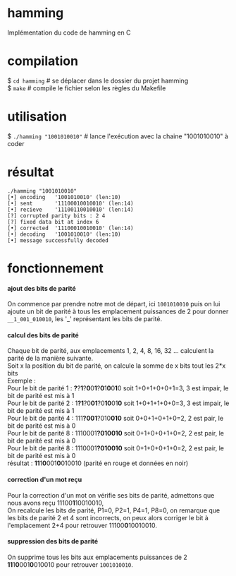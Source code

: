 hamming
=======
Implémentation du code de hamming en C

compilation
=======
$ `cd hamming` # se déplacer dans le dossier du projet hamming <br />
$ `make` # compile le fichier selon les règles du Makefile

utilisation
=======
$ `./hamming "1001010010"` # lance l'exécution avec la chaine "1001010010" à coder

résultat
=======
	./hamming "1001010010"
	[•] encoding   '1001010010' (len:10)
	[•] sent       '11100010010010' (len:14)
	[•] recieve    '11100110010010' (len:14)
	[?] corrupted parity bits : 2 4
	[?] fixed data bit at index 6
	[•] corrected  '11100010010010' (len:14)
	[•] decoding   '1001010010' (len:10)
	[•] message successfully decoded

fonctionnement
=======
#### ajout des bits de parité
On commence par prendre notre mot de départ, ici `1001010010` puis on lui ajoute un bit de parité à tous les emplacement puissances de 2 pour donner `__1_001_010010`, les '_' représentant les bits de parité.
#### calcul des bits de parité
Chaque bit de parité, aux emplacements 1, 2, 4, 8, 16, 32 ... calculent la parité de la manière suivante.<br />
Soit x la position du bit de parité, on calcule la somme de x bits tout les 2*x bits<br />
Exemple :<br />
Pour le bit de parité 1 :  <b>?</b>?<b>1</b>?<b>0</b>0<b>1</b>?<b>0</b>1<b>0</b>0<b>1</b>0 soit 1+0+1+0+0+1=3, 3 est impair, le bit de parité est mis à 1<br />
Pour le bit de parité 2 :  1<b>?1</b>?0<b>01</b>?0<b>10</b>01<b>0</b> soit 1+0+1+1+0+0=3, 3 est impair, le bit de parité est mis à 1<br />
Pour le bit de parité 4 :  111<b>?001</b>?010<b>010</b> soit 0+0+1+0+1+0=2, 2 est pair, le bit de parité est mis à 0<br />
Pour le bit de parité 8 :  1110001<b>?010010</b> soit 0+1+0+0+1+0=2, 2 est pair, le bit de parité est mis à 0<br />
Pour le bit de parité 8 :  1110001<b>?010010</b> soit 0+1+0+0+1+0=2, 2 est pair, le bit de parité est mis à 0<br />
résultat : <b>11</b>1<b>0</b>001<b>0</b>010010 (parité en rouge et données en noir)
#### correction d'un mot reçu
Pour la correction d'un mot on vérifie ses bits de parité, admettons que nous avons reçu 11100<b>1</b>10010010,<br />On recalcule les bits de parité, P1=0, P2=1, P4=1, P8=0, on remarque que les bits de parité 2 et 4 sont incorrects, on peux alors corriger le bit à l'emplacement 2+4 pour retrouver 11100<b>0</b>10010010.<br />
#### suppression des bits de parité
On supprime tous les bits aux emplacements puissances de 2 <b>11</b>1<b>0</b>001<b>0</b>010010 pour retrouver `1001010010`.